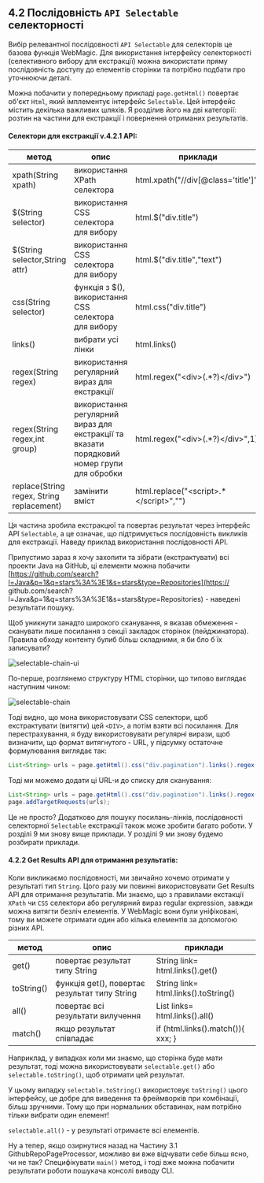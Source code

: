 ## 4.2 Послідовність `API Selectable` селекторності


Вибір релевантної послідовності `API Selectable` для селекторів це базова функція WebMagic. Для використання інтерфейсу селекторності (селективного вибору для екстракції) можна використати пряму послідовність доступу до елементів сторінки та потрібно подбати про уточнюючи деталі.

Можна побачити у попередньому прикладі `page.getHtml()` повертає об'єкт `Html`, який імплементує інтерфейс `Selectable`. Цей інтерфейс містить декілька важливих шляхів. Я розділив його на дві категорії: розтин на частини для екстракції і повернення отриманих результатів.


#### Селектори для екстракції v.4.2.1 API:

| метод | опис | приклади |
| ------------ | ------------- | ------------ |
| xpath(String xpath) | використання XPath селектора  | html.xpath("//div[@class='title']") |
| $(String selector) | використання CSS селектора для вибору  | html.$("div.title") |
| $(String selector,String attr) | використання CSS селектора для вибору | html.$("div.title","text") |
| css(String selector) | функція з $(), використання CSS селектора для вибору | html.css("div.title") |
| links() | вибрати усі лінки | html.links() |
| regex(String regex) | використання регулярний вираз для екстракції  | html.regex("\<div\>(.\*?)\</div>") |
| regex(String regex,int group) | використання регулярний вираз для екстракції та вказати порядковий номер групи для обробки | html.regex("\<div\>(.\*?)\</div>",1) |
| replace(String regex, String replacement) | замінити вміст | html.replace("\<script>.\*\</script>","")|

Ця частина зробила екстракцюї  та повертає результат через інтерфейс API  `Selectable`, а це означає, що підтримується послідовність викликів для екстракції. Наведу приклад використання послідовності  API.

Припустимо зараз я хочу захопити та зібрати (екстрактувати) всі проекти Java на GitHub, ці елементи можна побачити  [https://github.com/search?l=Java&p=1&q=stars%3A%3E1&s=stars&type=Repositories](https:// github.com/search?l=Java&p=1&q=stars%3A%3E1&s=stars&type=Repositories) - наведені результати пошуку.

Щоб уникнути занадто широкого сканування, я вказав обмеження - сканувати лише посилання з секції закладок сторінок (пейджинатора). Правила обходу контенту булиб більш складними, я би бло б їх записувати?

![selectable-chain-ui](http://webmagic.qiniudn.com/oscimages/151454_2T01_190591.png)

По-перше, розглянемо структуру HTML сторінки, що типово виглядає наступним чином:

![selectable-chain](http://webmagic.qiniudn.com/oscimages/151632_88Oq_190591.png)

Тоді видно, що мона використовувати CSS селектори, щоб екстрактувати (витягти) цей `<DIV>`, а потім взяти всі посилання. Для перестрахування, я буду використовувати регулярні вирази, щоб визначити, що формат витягнутого - URL, у підсумку остаточне формулювання виглядає так:

```java
List<String> urls = page.getHtml().css("div.pagination").links().regex(".*/search/\?l=java.*").all();
```

Тоді ми можемо додати ці URL-и до списку для сканування:

```java
List<String> urls = page.getHtml().css("div.pagination").links().regex(".*/search/\?l=java.*").all();
page.addTargetRequests(urls);
```

Це не просто? Додатково для пошуку посилань-лінків, послідовності селекторної `Selectable` екстракції  також може зробити багато роботи. У розділі 9 ми знову вище приклади. У розділі 9 ми знову будемо розбирати приклади.

#### 4.2.2 Get Results API для отримання результатів:

Коли викликаємо послідовності, ми звичайно хочемо отримати у результаті тип `String`. Цого разу ми повинні використовувати Get Results API для отримання результатів. Ми знаємо, що з правилами екстакції `XPath` чи `CSS` селектори або регулярний вираз regular expression, завжди можна витягти безліч елементів. У WebMagic вони були уніфіковані, тому ви можете отримати один або кілька елементів за допомогою різних API.

| метод | опис | приклади |
| ------------ | ------------- | ------------ |
| get() | повертає результат типу String | String link= html.links().get()|
| toString() | функція get(), повертає результат типу String | String link= html.links().toString()|
| all() | повертає всі результати вилучення | List<String> links= html.links().all()|
| match() | якщо результат співпадає | if (html.links().match()){ xxx; }|

Наприклад, у випадках коли ми знаємо, що сторінка буде мати результат, тоді можна використовувати `selectable.get()` або `selectable.toString()`, щоб отримати цей результат.

У цьому випадку `selectable.toString()` використовує `toString()` цього інтерфейсу, це добре для виведення та фреймворків при комбінації, більш зручними. Тому що при нормальних обставинах, нам потрібно тільки вибрати один елемент!

`selectable.all()` - у результаті отримаєте всі елементів.

Ну а тепер, якщо озирнутися назад на Частину 3.1 GithubRepoPageProcessor, можливо ви вже відчувати себе більш ясно, чи не так? Специфікувати `main()` метод, і тоді  вже можна побачити результати роботи пошукача консолі виводу CLI.
